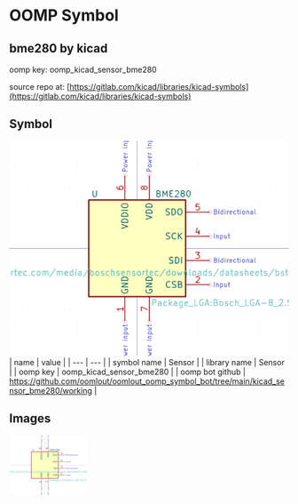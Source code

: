 # OOMP Symbol  
## bme280  by kicad  
  
oomp key: oomp_kicad_sensor_bme280  
  
source repo at: [https://gitlab.com/kicad/libraries/kicad-symbols](https://gitlab.com/kicad/libraries/kicad-symbols)  
## Symbol  
  
[![working.png](working_600.png)](working.png)  
| name | value | 
| --- | --- | 
| symbol name | Sensor | 
| library name | Sensor | 
| oomp key | oomp_kicad_sensor_bme280 | 
| oomp bot github | https://github.com/oomlout/oomlout_oomp_symbol_bot/tree/main/kicad_sensor_bme280/working | 
## Images  
  
[![working.png](working_140.png)](working.png)  
